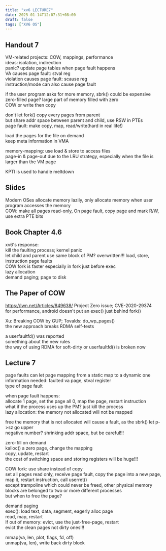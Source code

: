 ```yaml
---
title: "xv6 LECTURE7"
date: 2025-01-14T12:07:31+08:00
draft: false
tags: ["XV6 OS"]
---
```


## Handout 7

VM-related projects: COW, mappings, performance  
ideas: isolation, indirection  
panic? update page tables when page fault happens  
VA causes page fault: stval reg  
violation causes page fault: scause reg  
instruction/mode can also cause page fault  

if the user program asks for more memory, sbrk() could be expensive  
zero-filled page? large part of memory filled with zero  
COW or write then copy  

don't let fork() copy every pages from parent  
but share addr space between parent and child, use RSW in PTEs  
page fault: make copy, map, read/write(hard in real life!)  

load the pages for the file on demand  
keep meta information in VMA  

memory-mapping: use load & store to access files  
page-in & page-out due to the LRU strategy, especially when the file is larger than the VM page  

KPTI is used to handle meltdown  

## Slides

Modern OSes allocate memory lazily, only allocate memory when user program accesses the memory  
COW: make all pages read-only, On page fault, copy page and mark R/W, use extra PTE bits  


## Book Chapter 4.6

xv6's response:  
kill the faulting process; kernel panic  
let child and parent use same block of PM? overwritten!!! 
load, store, instruction page faults  
COW fork is faster especially in fork just before exec  
lazy allocation  
demand paging; page to disk  


## The Paper of COW

<a>https://lwn.net/Articles/849638/</a>
Project Zero issue; CVE-2020-29374  
for performance, android doesn't put an exec() just behind fork()  

Xu: Breaking COW by GUP; Tovalds: do_wp_pages()  
the new approach breaks RDMA self-tests  

a userfaultfd() was reported  
something about the new rules  
the way of using RDMA for soft-dirty or userfaultfd() is broken now  

## Lecture 7

page faults can let page mapping from a static map to a dynamic one  
information needed: faulted va page, stval register  
type of page fault  

when page fault happens:  
allocate 1 page, set the page all 0, map the page, restart instruction  
what if the process uses up the PM? just kill the process  
lazy allocation: the memory not allocated will not be mapped  

free the memory that is not allocated will cause a fault, as the sbrk() let p->sz go upper  
negative number? shrinking addr space, but be careful!!!  

zero-fill on demand  
kalloc() a zero page, change the mapping  
copy, update, restart  
the cost of switching space and storing registers will be huge!!!  

COW fork: use share instead of copy  
set all pages read only, receive page fault, copy the page into a new page, map it, restart instruction, call userret()  
except trampoline which could never be freed, other physical memory blocks are belonged to two or more different processes  
but when to free the page?  

demand paging  
exec(): load text, data, segment, eagerly alloc page  
read, map, restart  
If out of memory: evict, use the just-free-page, restart  
evict the clean pages not dirty ones!!!  

mmap(va, len, plot, flags, fd, off)  
unmap(va, len), write back dirty block  
